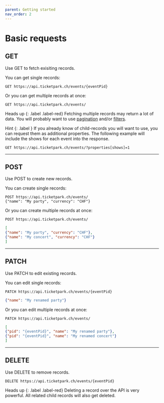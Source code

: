 ```yaml
---
parent: Getting started
nav_order: 2
---
```

# Basic requests

## GET
Use GET to fetch exisiting records.

You can get single records:<br>
```
GET https://api.ticketpark.ch/events/{eventPid}
```

Or you can get multiple records at once:<br>
```
GET https://api.ticketpark.ch/events/
```

Heads up
{: .label .label-red}
Fetching multiple records may return a lot of data. You will probably want to use [pagination](pagination.html) and/or [filters](filters.html).


Hint
{: .label }
If you already know of child-records you will want to use, you can request them as additional properties. The following example will include the shows for each event into the response.

```
GET https://api.ticketpark.ch/events/?properties[shows]=1
```

---

## POST
Use POST to create new records.

You can create single records:

```
POST https://api.ticketpark.ch/events/
{"name": "My party", "currency": "CHF"}
```

Or you can create multiple records at once:

```
POST https://api.ticketpark.ch/events/
```

```json
[
{"name": "My party", "currency": "CHF"},
{"name": "My concert", "currency": "CHF"}
]
```

---

## PATCH
Use PATCH to edit existing records.

You can edit single records:

```
PATCH https://api.ticketpark.ch/events/{eventPid}
```

```json
{"name": "My renamed party"}
```

Or you can edit multiple records at once:

```
PATCH https://api.ticketpark.ch/events/
```

```json
[
{"pid": "{eventPid}", "name": "My renamed party"},
{"pid": "{eventPid}", "name": "My renamed concert"}
]
```

---

## DELETE
Use DELETE to remove records.

```
DELETE https://api.ticketpark.ch/events/{eventPid}
```

Heads up
{: .label .label-red}
Deleting a record over the API is very powerful. All related child records will also get deleted.